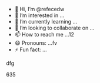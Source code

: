 - 👋 Hi, I’m @refecedw
- 👀 I’m interested in ...
- 🌱 I’m currently learning ...
- 💞️ I’m looking to collaborate on ...
- 📫 How to reach me ...12
- 😄 Pronouns: ...fv
- ⚡ Fun fact: ...

<!---
refeced/refeced is a ✨ special ✨ repository because its `README.md` (this file) appears on your GitHub profile.123
You can click the Preview link to take a look at your changes.
--->dfg
635
